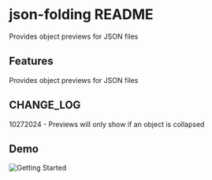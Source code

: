 # json-folding README

Provides object previews for JSON files

## Features

Provides object previews for JSON files

## CHANGE_LOG
10272024 - Previews will only show if an object is collapsed

## Demo
![Getting Started](https://drive.google.com/file/d/11ht91ZK-hGleGeLqSJKeFNu12gMTVy5r/view)


